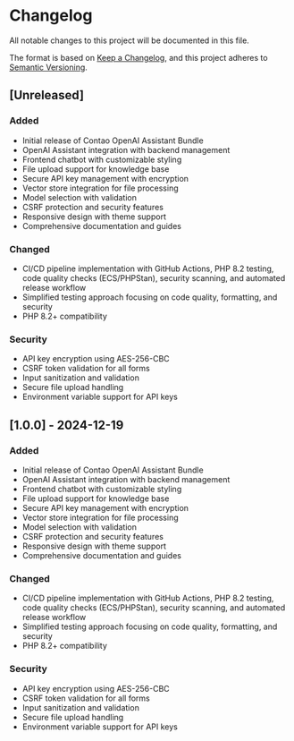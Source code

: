 # Changelog

All notable changes to this project will be documented in this file.

The format is based on [Keep a Changelog](https://keepachangelog.com/en/1.0.0/),
and this project adheres to [Semantic Versioning](https://semver.org/spec/v2.0.0.html).

## [Unreleased]

### Added
- Initial release of Contao OpenAI Assistant Bundle
- OpenAI Assistant integration with backend management
- Frontend chatbot with customizable styling
- File upload support for knowledge base
- Secure API key management with encryption
- Vector store integration for file processing
- Model selection with validation
- CSRF protection and security features
- Responsive design with theme support
- Comprehensive documentation and guides

### Changed
- CI/CD pipeline implementation with GitHub Actions, PHP 8.2 testing, code quality checks (ECS/PHPStan), security scanning, and automated release workflow
- Simplified testing approach focusing on code quality, formatting, and security
- PHP 8.2+ compatibility

### Security
- API key encryption using AES-256-CBC
- CSRF token validation for all forms
- Input sanitization and validation
- Secure file upload handling
- Environment variable support for API keys

## [1.0.0] - 2024-12-19

### Added
- Initial release of Contao OpenAI Assistant Bundle
- OpenAI Assistant integration with backend management
- Frontend chatbot with customizable styling
- File upload support for knowledge base
- Secure API key management with encryption
- Vector store integration for file processing
- Model selection with validation
- CSRF protection and security features
- Responsive design with theme support
- Comprehensive documentation and guides

### Changed
- CI/CD pipeline implementation with GitHub Actions, PHP 8.2 testing, code quality checks (ECS/PHPStan), security scanning, and automated release workflow
- Simplified testing approach focusing on code quality, formatting, and security
- PHP 8.2+ compatibility

### Security
- API key encryption using AES-256-CBC
- CSRF token validation for all forms
- Input sanitization and validation
- Secure file upload handling
- Environment variable support for API keys 